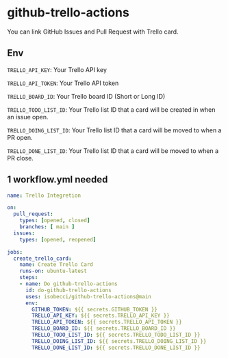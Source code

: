 # github-trello-actions
You can link GitHub Issues and Pull Request with Trello card.

## Env
`TRELLO_API_KEY`: Your Trello API key

`TRELLO_API_TOKEN`: Your Trello API token

`TRELLO_BOARD_ID`: Your Trello board ID (Short or Long ID)

`TRELLO_TODO_LIST_ID`: Your Trello list ID that a card will be created in when an issue open.

`TRELLO_DOING_LIST_ID`: Your Trello list ID that a card will be moved to when a PR open.

`TRELLO_DONE_LIST_ID`: Your Trello list ID that a card will be moved to when a PR close.

## 1 workflow.yml needed

```yml
name: Trello Integretion

on:
  pull_request:
    types: [opened, closed]
    branches: [ main ]
  issues:
    types: [opened, reopened]

jobs:
  create_trello_card: 
    name: Create Trello Card
    runs-on: ubuntu-latest
    steps:
    - name: Do github-trello-actions
      id: do-github-trello-actions
      uses: isobecci/github-trello-actions@main
      env:
        GITHUB_TOKEN: ${{ secrets.GITHUB_TOKEN }}
        TRELLO_API_KEY: ${{ secrets.TRELLO_API_KEY }}
        TRELLO_API_TOKEN: ${{ secrets.TRELLO_API_TOKEN }}
        TRELLO_BOARD_ID: ${{ secrets.TRELLO_BOARD_ID }}
        TRELLO_TODO_LIST_ID: ${{ secrets.TRELLO_TODO_LIST_ID }}
        TRELLO_DOING_LIST_ID: ${{ secrets.TRELLO_DOING_LIST_ID }}
        TRELLO_DONE_LIST_ID: ${{ secrets.TRELLO_DONE_LIST_ID }}
```
